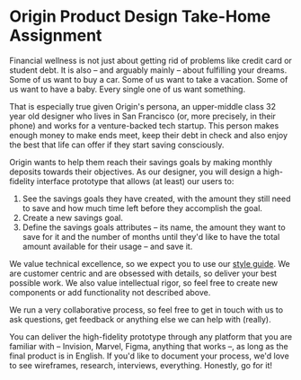 # Origin Product Design Take-Home Assignment

Financial wellness is not just about getting rid of problems like credit card or student debt. It is also – and arguably mainly – about fulfilling your dreams. Some of us want to buy a car. Some of us want to take a vacation. Some of us want to have a baby. Every single one of us want something.

That is especially true given Origin's persona, an upper-middle class 32 year old designer who lives in San Francisco (or, more precisely, in their phone) and works for a venture-backed tech startup. This person makes enough money to make ends meet, keep their debt in check and also enjoy the best that life can offer if they start saving consciously.

Origin wants to help them reach their savings goals by making monthly deposits towards their objectives. As our designer, you will design a high-fidelity interface prototype that allows (at least) our users to:

1. See the savings goals they have created, with the amount they still need to save and how much time left before they accomplish the goal.
2. Create a new savings goal.
3. Define the savings goals attributes – its name, the amount they want to save for it and the number of months until they'd like to have the total amount available for their usage – and save it.

We value technical excellence, so we expect you to use our [style guide](https://github.com/OriginFinancial/origin-design-take-home-assignment/blob/master/Style%20Guide.sketch). We are customer centric and are obsessed with details, so deliver your best possible work. We also value intellectual rigor, so feel free to create new components or add functionality not described above.

We run a very collaborative process, so feel free to get in touch with us to ask questions, get feedback or anything else we can help with (really).

You can deliver the high-fidelity prototype through any platform that you are familiar with – Invision, Marvel, Figma, anything that works –, as long as the final product is in English. If you'd like to document your process, we'd love to see wireframes, research, interviews, everything. Honestly, go for it!
